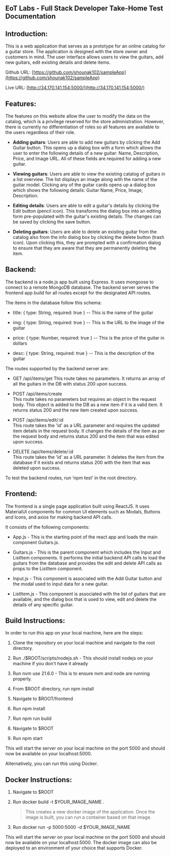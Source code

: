 ## **EoT Labs - Full Stack Developer Take-Home Test Documentation**

## Introduction:

This is a web application that serves as a prototype for an online
catalog for a guitar store. The application is designed with the store
owner and customers in mind. The user interface allows users to view the
guitars, add new guitars, edit existing details and delete items.

Github URL:
[https://github.com/shounak102/sampleApp](https://github.com/shounak102/sampleApp)

Live URL:
[http://34.170.141.154:5000/](http://34.170.141.154:5000/)

## Features:

The features on this website allow the user to modify the data on the
catalog, which is a privilege reserved for the store administration.
However, there is currently no differentiation of roles so all features
are available to the users regardless of their role.

-   **Adding guitars**: 
	Users are able to add new guitars by clicking
    the Add Guitar button. This opens up a dialog box with a form
    which allows the user to enter the following details of a new
    guitar: Name, Description, Price, and Image URL. All of these
    fields are required for adding a new guitar.

-   **Viewing guitars**:
    Users are able to view the existing catalog of
    guitars in a list overview. The list displays an image along with
    the name of the guitar model. Clicking any of the guitar cards
    opens up a dialog box which shows the following details: Guitar
    Name, Price, Image, Description.

-   **Editing details**:
    Users are able to edit a guitar's details by
    clicking the Edit button (pencil icon). This transforms the dialog
    box into an editing form pre-populated with the guitar's existing
    details. The changes can be saved by clicking the save button.

-   **Deleting guitars**:
    Users are able to delete an existing guitar
    from the catalog also from the info dialog box by clicking the
    delete button (trash icon). Upon clicking this, they are prompted
    with a confirmation dialog to ensure that they are aware that they
    are permanently deleting the item.

## Backend:

The backend is a node.js app built using Express. It uses mongoose to
connect to a remote MongoDB database. The backend server serves the
frontend app build for all routes except for the designated API routes.

The items in the database follow this schema:

-   title: { type: String, required: true } -- This is the name of the guitar

-   img: { type: String, required: true } -- This is the URL to the image of the guitar

-   price: { type: Number, required: true } -- This is the price of the guitar in dollars

-   desc: { type: String, required: true } -- This is the description of the guitar

The routes supported by the backend server are:

-   GET /api/items/get
    This route takes no parameters. It returns an array of all the
    guitars in the DB with status 200 upon success.

-   POST /api/items/create\
    This route takes no parameters but requires an object in the
    request body. This object is added to the DB as a new item if it
    is a valid item. It returns status 200 and the new item created
    upon success.

-   POST /api/items/edit/:id\
    This route takes the 'id' as a URL parameter and requires the
    updated item details in the request body. It changes the details
    of the item as per the request body and returns status 200 and the
    item that was edited upon success.

-   DELETE /api/items/delete/:id\
    This route takes the 'id' as a URL parameter. It deletes the item
    from the database if it exists and returns status 200 with the
    item that was deleted upon success.

To test the backend routes, run ‘npm test’ in the root directory.

## Frontend: 

The frontend is a single page application built using ReactJS. It uses
MaterialUI components for common UI elements such as Modals, Buttons and
Icons, and axios for making backend API calls.

It consists of the following components:

-   App.js - This is the starting point of the react app and loads the main component Guitars.js.

-   Guitars.js - This is the parent component which includes the Input and ListItem components. It performs the initial backend API calls to load the guitars from the database and provides the edit and delete API calls as props to the ListItem component.

-   Input.js - This component is associated with the Add Guitar button and the modal used to input data for a new guitar.

-   ListItem.js - This component is associated with the list of guitars that are available, and the dialog box that is used to view, edit and delete the details of any specific guitar.

## Build Instructions:

In order to run this app on your local machine, here are the steps:

1.  Clone the repository on your local machine and navigate to the root directory.

2.  Run ./\$ROOT/scripts/nodejs.sh - This should install nodejs on your machine if you don't have it already

3.  Run nvm use 21.6.0 - This is to ensure nvm and node are running properly.

4.  From \$ROOT directory, run npm install

5.  Navigate to \$ROOT/frontend

6.  Run npm install

7.  Run npm run build

8.  Navigate to \$ROOT

9.  Run npm start

This will start the server on your local machine on the port 5000 and
should now be available on your localhost:5000.

Alternatively, you can run this using Docker.

## Docker Instructions:

1.  Navigate to \$ROOT

2.  Run docker build -t \$YOUR_IMAGE_NAME .
    > This creates a new docker image of the application. Once the image
    > is built, you can run a container based on that image.



3.  Run docker run -p 5000:5000 -d \$YOUR_IMAGE_NAME

This will start the server on your local machine on the port 5000 and
should now be available on your localhost:5000. The docker image can
also be deployed to an environment of your choice that supports Docker.

